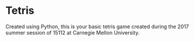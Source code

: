 # Tetris

Created using Python, this is your basic tetris game created during the 2017 summer session of 15112 at Carnegie Mellon University.
